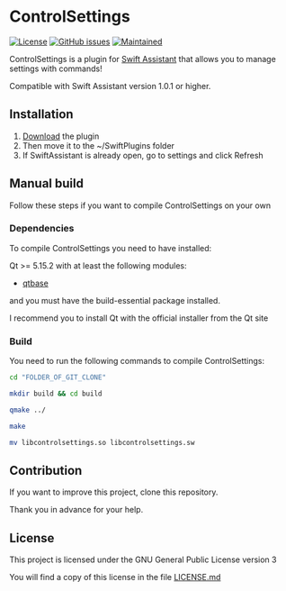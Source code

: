 # ControlSettings

[![License](https://img.shields.io/badge/license-GPLv3.0-blue.svg)](https://www.gnu.org/licenses/gpl-3.0.html) [![GitHub issues](https://img.shields.io/github/issues/Swiftapp-hub/ControlSettings-Plugin-Swift-Assistant.svg)](https://github.com/Swiftapp-hub/ControlSettings-Plugin-Swift-Assistant/issues) [![Maintained](https://img.shields.io/maintenance/yes/2021.svg)](https://github.com/Swiftapp-hub/ControlSettings-Plugin-Swift-Assistant/commits/develop)

ControlSettings is a plugin for [Swift Assistant](https://github.com/Swiftapp-hub/Swift-Assistant) that allows you to manage settings with commands!

Compatible with Swift Assistant version 1.0.1 or higher.

## Installation

1. [Download](https://github.com/Swiftapp-hub/ControlSettings-Plugin-Swift-Assistant/releases/) the plugin
2. Then move it to the ~/SwiftPlugins folder
3. If SwiftAssistant is already open, go to settings and click Refresh

## Manual build

Follow these steps if you want to compile ControlSettings on your own

### Dependencies

To compile ControlSettings you need to have installed:

Qt >= 5.15.2 with at least the following modules:

* [qtbase](http://code.qt.io/cgit/qt/qtbase.git)

and you must have the build-essential package installed.

I recommend you to install Qt with the official installer from the Qt site

### Build

You need to run the following commands to compile ControlSettings:

```bash
cd "FOLDER_OF_GIT_CLONE"
```

```bash
mkdir build && cd build
```

```bash
qmake ../
```

```bash
make
```

```bash
mv libcontrolsettings.so libcontrolsettings.sw
```

## Contribution

If you want to improve this project, clone this repository.

Thank you in advance for your help.

## License

This project is licensed under the GNU General Public License version 3

You will find a copy of this license in the file [LICENSE.md](https://github.com/Swiftapp-hub/ControlSettings-Plugin-Swift-Assistant/blob/master/LICENSE.md)
